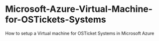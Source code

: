 # Microsoft-Azure-Virtual-Machine-for-OSTickets-Systems
How to setup a Virtual machine for OSTicket Systems in Microsoft Azure
